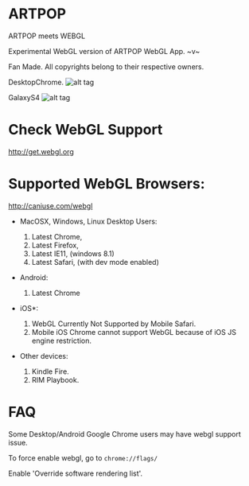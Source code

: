 ARTPOP
======
ARTPOP meets WEBGL

Experimental WebGL version of ARTPOP WebGL App. ~v~

Fan Made.
All copyrights belong to their respective owners.

DesktopChrome.
![alt tag](https://raw.githubusercontent.com/wonglok/ARTPOP/master/app/images/supposeToSee.png)

GalaxyS4
![alt tag](https://raw.githubusercontent.com/wonglok/ARTPOP/master/app/images/supposeToSee2.jpg)

Check WebGL Support
=====
http://get.webgl.org


Supported WebGL Browsers:
======
http://caniuse.com/webgl

* MacOSX, Windows, Linux Desktop Users:
	1. Latest Chrome,
	2. Latest Firefox,
	3. Latest IE11, (windows 8.1)
	4. Latest Safari, (with dev mode enabled)

* Android:
	1. Latest Chrome

* iOS*:
	1. WebGL Currently Not Supported by Mobile Safari.
	2. Mobile iOS Chrome cannot support WebGL because of iOS JS engine restriction.

* Other devices:
	1. Kindle Fire.
	2. RIM Playbook.

FAQ
=====
Some Desktop/Android Google Chrome users may have webgl support issue.

To force enable webgl, go to ```chrome://flags/```

Enable 'Override software rendering list'.

























